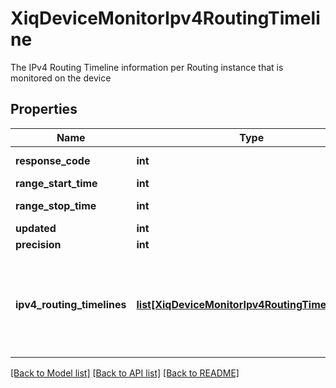 # XiqDeviceMonitorIpv4RoutingTimeline

The IPv4 Routing Timeline information per Routing instance that is monitored on the device
## Properties
Name | Type | Description | Notes
------------ | ------------- | ------------- | -------------
**response_code** | **int** | Response code | 
**range_start_time** | **int** | Start Time | 
**range_stop_time** | **int** | Range stop time | 
**updated** | **int** | updated  | 
**precision** | **int** | precision | 
**ipv4_routing_timelines** | [**list[XiqDeviceMonitorIpv4RoutingTimelineInfo]**](XiqDeviceMonitorIpv4RoutingTimelineInfo.md) | The IPv4 Routing timeline info that are monitored per Routing Instance on the device | 

[[Back to Model list]](../README.md#documentation-for-models) [[Back to API list]](../README.md#documentation-for-api-endpoints) [[Back to README]](../README.md)


